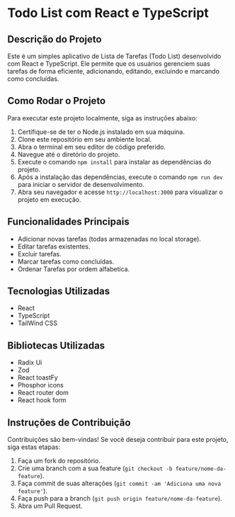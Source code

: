 # Todo List com React e TypeScript

## Descrição do Projeto

Este é um simples aplicativo de Lista de Tarefas (Todo List) desenvolvido com React e TypeScript. Ele permite que os usuários gerenciem suas tarefas de forma eficiente, adicionando, editando, excluindo e marcando como concluídas.

## Como Rodar o Projeto

Para executar este projeto localmente, siga as instruções abaixo:

1. Certifique-se de ter o Node.js instalado em sua máquina.
2. Clone este repositório em seu ambiente local.
3. Abra o terminal em seu editor de código preferido.
4. Navegue até o diretório do projeto.
5. Execute o comando `npm install` para instalar as dependências do projeto.
6. Após a instalação das dependências, execute o comando `npm run dev` para iniciar o servidor de desenvolvimento.
7. Abra seu navegador e acesse `http://localhost:3000` para visualizar o projeto em execução.

## Funcionalidades Principais

- Adicionar novas tarefas (todas armazenadas no local storage).
- Editar tarefas existentes.
- Excluir tarefas.
- Marcar tarefas como concluídas.
- Ordenar Tarefas por ordem alfabetica.

## Tecnologias Utilizadas

- React
- TypeScript
- TailWind CSS

## Bibliotecas Utilizadas

- Radix Ui
- Zod
- React toastFy
- Phosphor icons
- React router dom
- React hook form

## Instruções de Contribuição

Contribuições são bem-vindas! Se você deseja contribuir para este projeto, siga estas etapas:

1. Faça um fork do repositório.
2. Crie uma branch com a sua feature (`git checkout -b feature/nome-da-feature`).
3. Faça commit de suas alterações (`git commit -am 'Adiciona uma nova feature'`).
4. Faça push para a branch (`git push origin feature/nome-da-feature`).
5. Abra um Pull Request.
